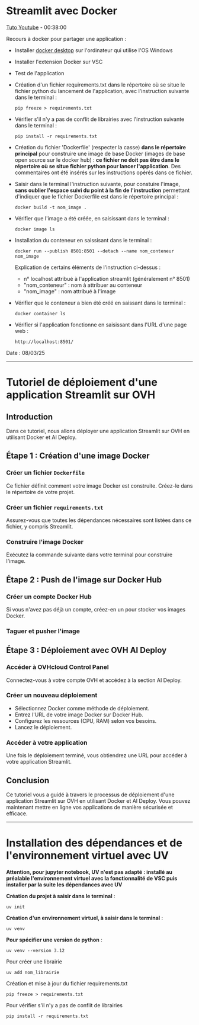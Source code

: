 # Streamlit avec Docker

[Tuto Youtube](https://www.youtube.com/watch?v=W1ickBSX63w) - 00:38:00

Recours à docker pour partager une application :

- Installer [docker desktop](https://docs.docker.com/desktop/setup/install/windows-install/) sur l'ordinateur qui utilise l'OS Windows
- Installer l'extension Docker sur VSC
- Test de l'application
- Création d'un fichier requirements.txt dans le répertoire où se situe le fichier python du lancement de l'application, avec l'instruction suivante dans le terminal :

  ```
  pip freeze > requirements.txt
  ```

- Vérifier s'il n'y a pas de conflit de librairies avec l'instruction suivante dans le terminal :

  ```
  pip install -r requirements.txt
  ```

- Création du fichier 'Dockerfile' (respecter la casse) **dans le répertoire principal** pour construire une image de base Docker (images de base open source sur le docker hub) : **ce fichier ne doit pas être dans le répertoire où se situe fichier python pour lancer l'application**. Des commentaires ont été insérés sur les instructions opérés dans ce fichier.

- Saisir dans le terminal l'instruction suivante, pour constuire l'image, **sans oublier l'espace suivi du point à la fin de l'instruction** permettant d'indiquer que le fichier Dockerfile est dans le répertoire principal :

  ```
  docker build -t nom_image .
  ```

- Vérifier que l'image a été créée, en saisissant dans le terminal :

  ```
  docker image ls
  ```

- Installation du conteneur en saissisant dans le terminal :

  ```
  docker run --publish 8501:8501 --detach --name nom_conteneur nom_image
  ```

  Explication de certains éléments de l'instruction ci-dessus :

  - n° localhost attribué à l'application streamlit (généralement n° 8501)
  - "nom_conteneur" : nom à attribuer au conteneur
  - "nom_image" : nom attribué à l'image

- Vérifier que le conteneur a bien été créé en saissant dans le terminal :

  ```
  docker container ls
  ```

- Vérifier si l'application fonctionne en saisissant dans l'URL d'une page web :
  ```
  http://localhost:8501/
  ```

Date : 08/03/25

---

# Tutoriel de déploiement d'une application Streamlit sur OVH

## Introduction

Dans ce tutoriel, nous allons déployer une application Streamlit sur OVH en utilisant Docker et AI Deploy.

## Étape 1 : Création d'une image Docker

### Créer un fichier `Dockerfile`

Ce fichier définit comment votre image Docker est construite. Créez-le dans le répertoire de votre projet.

### Créer un fichier `requirements.txt`

Assurez-vous que toutes les dépendances nécessaires sont listées dans ce fichier, y compris Streamlit.

### Construire l'image Docker

Exécutez la commande suivante dans votre terminal pour construire l'image.

## Étape 2 : Push de l'image sur Docker Hub

### Créer un compte Docker Hub

Si vous n'avez pas déjà un compte, créez-en un pour stocker vos images Docker.

### Taguer et pusher l'image

## Étape 3 : Déploiement avec OVH AI Deploy

### Accéder à OVHcloud Control Panel

Connectez-vous à votre compte OVH et accédez à la section AI Deploy.

### Créer un nouveau déploiement

- Sélectionnez Docker comme méthode de déploiement.
- Entrez l'URL de votre image Docker sur Docker Hub.
- Configurez les ressources (CPU, RAM) selon vos besoins.
- Lancez le déploiement.

### Accéder à votre application

Une fois le déploiement terminé, vous obtiendrez une URL pour accéder à votre application Streamlit.

## Conclusion

Ce tutoriel vous a guidé à travers le processus de déploiement d'une application Streamlit sur OVH en utilisant Docker et AI Deploy. Vous pouvez maintenant mettre en ligne vos applications de manière sécurisée et efficace.

---

# Installation des dépendances et de l'environnement virtuel avec UV

**Attention, pour jupyter notebook, UV n'est pas adapté : installé au préalable l'environnement virtuel avec la fonctionnalité de VSC puis installer par la suite les dépendances avec UV**

**Création du projet à saisir dans le terminal** :

```
uv init
```

**Création d'un environnement virtuel, à saisir dans le terminal** :

```
uv venv
```

**Pour spécifier une version de python** :

```
uv venv --version 3.12
```

Pour créer une librairie

```
uv add nom_librairie
```

Création et mise à jour du fichier requirements.txt

```
pip freeze > requirements.txt
```

Pour vérifier s'il n'y a pas de conflit de librairies

```
pip install -r requirements.txt
```
